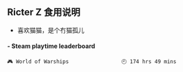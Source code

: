 ## Ricter Z 食用说明
- 喜欢猫猫，是个冇猫孤儿

<!-- steam-box start -->
#### - Steam playtime leaderboard
```text
🎮 World of Warships                 🕘 174 hrs 49 mins
```
<!-- Powered by https://github.com/YouEclipse/steam-box . -->
<!-- steam-box end -->
